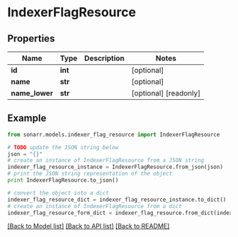 # IndexerFlagResource


## Properties

Name | Type | Description | Notes
------------ | ------------- | ------------- | -------------
**id** | **int** |  | [optional] 
**name** | **str** |  | [optional] 
**name_lower** | **str** |  | [optional] [readonly] 

## Example

```python
from sonarr.models.indexer_flag_resource import IndexerFlagResource

# TODO update the JSON string below
json = "{}"
# create an instance of IndexerFlagResource from a JSON string
indexer_flag_resource_instance = IndexerFlagResource.from_json(json)
# print the JSON string representation of the object
print IndexerFlagResource.to_json()

# convert the object into a dict
indexer_flag_resource_dict = indexer_flag_resource_instance.to_dict()
# create an instance of IndexerFlagResource from a dict
indexer_flag_resource_form_dict = indexer_flag_resource.from_dict(indexer_flag_resource_dict)
```
[[Back to Model list]](../README.md#documentation-for-models) [[Back to API list]](../README.md#documentation-for-api-endpoints) [[Back to README]](../README.md)


